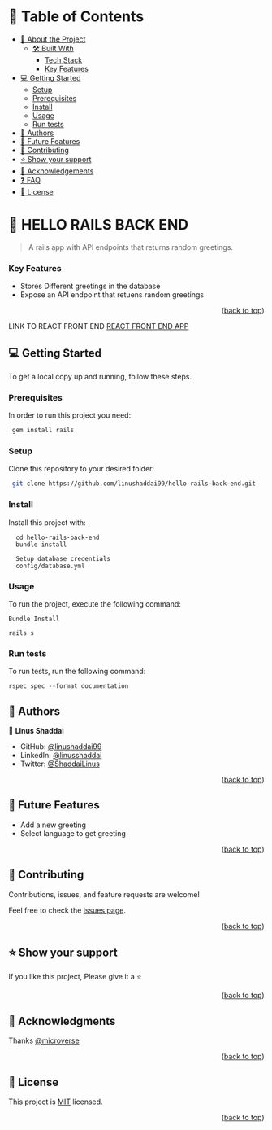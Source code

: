 
<a name="readme-top"></a>

<!-- TABLE OF CONTENTS -->

# 📗 Table of Contents

- [📖 About the Project](#about-project)
  - [🛠 Built With](#built-with)
    - [Tech Stack](#tech-stack)
    - [Key Features](#key-features)
- [💻 Getting Started](#getting-started)
  - [Setup](#setup)
  - [Prerequisites](#prerequisites)
  - [Install](#install)
  - [Usage](#usage)
  - [Run tests](#run-tests)
- [👥 Authors](#authors)
- [🔭 Future Features](#future-features)
- [🤝 Contributing](#contributing)
- [⭐️ Show your support](#support)
- [🙏 Acknowledgements](#acknowledgements)
- [❓ FAQ](#faq)
- [📝 License](#license)

<!-- PROJECT DESCRIPTION -->

# 📖 HELLO RAILS BACK END <a name="about-project"></a>

> A rails app with API endpoints that returns random greetings.

### Key Features <a name="key-features"></a>


- Stores Different greetings in the database
- Expose an API endpoint that retuens random greetings

<p align="right">(<a href="#readme-top">back to top</a>)</p>

LINK TO REACT FRONT END [REACT FRONT END APP](https://github.com/linushaddai99/hello-react-front-end.git)

## 💻 Getting Started <a name="getting-started"></a>


To get a local copy up and running, follow these steps.

### Prerequisites

In order to run this project you need:

```sh
 gem install rails
```

### Setup

Clone this repository to your desired folder:

```sh
 git clone https://github.com/linushaddai99/hello-rails-back-end.git
```



### Install

Install this project with:

```
  cd hello-rails-back-end
  bundle install
```
```
  Setup database credentials
  config/database.yml
```


### Usage

To run the project, execute the following command:

```
Bundle Install
```

```
rails s
```

### Run tests

To run tests, run the following command:

```
rspec spec --format documentation
```


## 👥 Authors <a name="authors"></a>

👤 **Linus Shaddai**

- GitHub: [@linushaddai99](https://github.com/linushaddai99)
- LinkedIn: [@linusshaddai](https://www.linkedin.com/in/linusshaddai/)
- Twitter: [@ShaddaiLinus](https://twitter.com/ShaddaiLinus)



<p align="right">(<a href="#readme-top">back to top</a>)</p>

<!-- FUTURE FEATURES -->

 ## 🔭 Future Features <a name="future-features"></a> 


- Add a new greeting
- Select language to get greeting

<p align="right">(<a href="#readme-top">back to top</a>)</p>

<!-- CONTRIBUTING -->

## 🤝 Contributing <a name="contributing"></a>

Contributions, issues, and feature requests are welcome!

Feel free to check the [issues page](../../issues/).

<p align="right">(<a href="#readme-top">back to top</a>)</p>

<!-- SUPPORT -->

 ## ⭐️ Show your support <a name="support"></a> 

If you like this project, Please give it a ⭐️

<p align="right">(<a href="#readme-top">back to top</a>)</p>

<!-- ACKNOWLEDGEMENTS -->

 ## 🙏 Acknowledgments <a name="acknowledgements"></a>

Thanks [@microverse](https://www.microverse.org/)

<p align="right">(<a href="#readme-top">back to top</a>)</p>

## 📝 License <a name="license"></a>

This project is [MIT](./LICENSE) licensed.

<p align="right">(<a href="#readme-top">back to top</a>)</p>